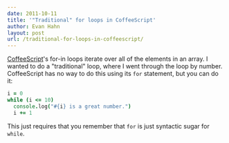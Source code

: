 ```yaml
---
date: 2011-10-11
title: '"Traditional" for loops in CoffeeScript'
author: Evan Hahn
layout: post
url: /traditional-for-loops-in-coffeescript/
---
```


[CoffeeScript][1]'s for-in loops iterate over all of the elements in an array. I wanted to do a "traditional" loop, where I went through the loop by number. CoffeeScript has no way to do this using its `for` statement, but you can do it:

```coffeescript
i = 0
while (i <= 10)
  console.log("#{i} is a great number.")
  i += 1
```

This just requires that you remember that `for` is just syntactic sugar for `while`.

[1]: https://coffeescript.org
